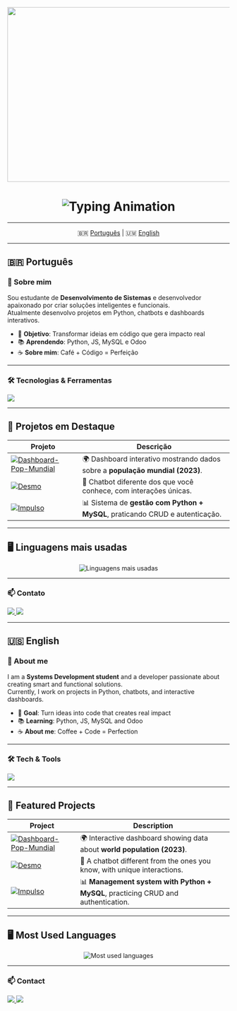 <p align="center">
  <img width="1584" height="396" alt="Banner" src="https://github.com/user-attachments/assets/caf5d8e7-4d45-4ccc-80c4-cd29cf387dc4" />
</p>

<h1 align="center">
  <img src="https://readme-typing-svg.herokuapp.com?font=Fira+Code&size=28&duration=4000&pause=800&color=F75C7E&center=true&vCenter=true&width=550&lines=👋+Hi%2C+my+name+is+Fernando+Fuques;💻+Dev+Front-end+%7C+🐍+Python+%7C+JS;I'm+from+Brazil" alt="Typing Animation" />
</h1>

---

<p align="center">
  🇧🇷 <a href="#-português">Português</a> | 🇺🇲 <a href="#-english">English</a>
</p>

---

## 🇧🇷 Português

### 🚀 Sobre mim
Sou estudante de **Desenvolvimento de Sistemas** e desenvolvedor apaixonado por criar soluções inteligentes e funcionais.  
Atualmente desenvolvo projetos em Python, chatbots e dashboards interativos.  

- 🎯 **Objetivo**: Transformar ideias em código que gera impacto real  
- 📚 **Aprendendo**: Python, JS, MySQL e Odoo
- ☕ **Sobre mim**: Café + Código = Perfeição  

---

### 🛠️ Tecnologias & Ferramentas
<p align="left">
  <img src="https://skillicons.dev/icons?i=python,html,css,js,mysql,github,linux,vscode,figma" />
</p>

---

## 📌 Projetos em Destaque

| Projeto | Descrição |
|---------|-----------|
| [![Dashboard-Pop-Mundial](https://github-readme-stats.vercel.app/api/pin/?username=DevFuques&repo=Dashboard-Pop-Mundial&theme=radical)](https://github.com/DevFuques/Dashboard-Pop-Mundial) | 🌍 Dashboard interativo mostrando dados sobre a **população mundial (2023)**. |
| [![Desmo](https://github-readme-stats.vercel.app/api/pin/?username=DevFuques&repo=Desmo&theme=radical)](https://github.com/DevFuques/Desmo) | 🤖 Chatbot diferente dos que você conhece, com interações únicas. |
| [![Impulso](https://github-readme-stats.vercel.app/api/pin/?username=DevFuques&repo=Impulso&theme=radical)](https://github.com/DevFuques/Impulso) | 📊 Sistema de **gestão com Python + MySQL**, praticando CRUD e autenticação. |

---

## 🖥️ Linguagens mais usadas

<p align="center">
  <img src="https://github-readme-stats.vercel.app/api/top-langs/?username=DevFuques&layout=compact&theme=radical" alt="Linguagens mais usadas" />
</p>

---

### 📫 Contato
<p align="left">
  <a href="https://www.linkedin.com/in/fernando-fuques-8504b0379/" target="_blank">
    <img src="https://img.shields.io/badge/-LinkedIn-%230077B5?style=for-the-badge&logo=linkedin&logoColor=white"/>
  </a>
  <a href="https://www.instagram.com/devfuques/" target="_blank">
    <img src="https://img.shields.io/badge/-Instagram-E4405F?style=for-the-badge&logo=instagram&logoColor=white"/>
  </a>
</p>

---

## 🇺🇸 English

### 🚀 About me
I am a **Systems Development student** and a developer passionate about creating smart and functional solutions.  
Currently, I work on projects in Python, chatbots, and interactive dashboards.  

- 🎯 **Goal**: Turn ideas into code that creates real impact  
- 📚 **Learning**: Python, JS, MySQL and Odoo
- ☕ **About me**: Coffee + Code = Perfection  

---

### 🛠️ Tech & Tools
<p align="left">
  <img src="https://skillicons.dev/icons?i=python,html,css,js,mysql,github,linux,vscode,figma" />
</p>

---

## 📌 Featured Projects
| Project | Description |
|---------|-------------|
| [![Dashboard-Pop-Mundial](https://github-readme-stats.vercel.app/api/pin/?username=DevFuques&repo=Dashboard-Pop-Mundial&theme=radical)](https://github.com/DevFuques/Dashboard-Pop-Mundial) | 🌍 Interactive dashboard showing data about **world population (2023)**. |
| [![Desmo](https://github-readme-stats.vercel.app/api/pin/?username=DevFuques&repo=Desmo&theme=radical)](https://github.com/DevFuques/Desmo) | 🤖 A chatbot different from the ones you know, with unique interactions. |
| [![Impulso](https://github-readme-stats.vercel.app/api/pin/?username=DevFuques&repo=Impulso&theme=radical)](https://github.com/DevFuques/Impulso) | 📊 **Management system with Python + MySQL**, practicing CRUD and authentication. |

---

## 🖥️ Most Used Languages
<p align="center">
  <img src="https://github-readme-stats.vercel.app/api/top-langs/?username=DevFuques&layout=compact&theme=radical" alt="Most used languages" />
</p>

---

### 📫 Contact
<p align="left">
  <a href="https://www.linkedin.com/in/fernando-fuques-8504b0379/" target="_blank">
    <img src="https://img.shields.io/badge/-LinkedIn-%230077B5?style=for-the-badge&logo=linkedin&logoColor=white"/>
  </a>
  <a href="https://www.instagram.com/devfuques/" target="_blank">
    <img src="https://img.shields.io/badge/-Instagram-E4405F?style=for-the-badge&logo=instagram&logoColor=white"/>
  </a>
</p>
